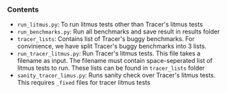 ### Contents
* `run_litmus.py`: To run litmus tests other than Tracer's litmus tests
* `run_benchmarks.py`: Run all benchmarks and save result in results folder
* `tracer_lists`: Contains list of Tracer's buggy benchmarks. For convinience, we have split Tracer's buggy benchmarks into 3 lists.
* `run_tracer_litmus.py`: Run Tracer's litmus tests. This file takes a filename as input. The filename must contain space-seperated list of litmus tests to run. These lists can be found in `tracer_lists` folder
* `sanity_tracer_limus.py`: Runs sanity check over Tracer's litmus tests. This requires `_fixed` files for tracer litmus tests


